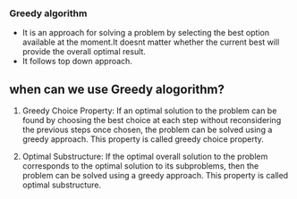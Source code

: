 ### Greedy algorithm
- It is an approach for solving a problem by selecting the best option available at the moment.It doesnt matter whether the current best will provide the overall
optimal result.
- It follows top down approach.


## when can we use Greedy alogorithm?

1. Greedy Choice Property: If an optimal solution to the problem can be found by choosing the best choice at each step without reconsidering the previous steps once chosen, the problem can be solved using a greedy approach. This property is called greedy choice property.

2. Optimal Substructure: If the optimal overall solution to the problem corresponds to the optimal solution to its subproblems, then the problem can be solved using a greedy approach. This property is called optimal substructure.
